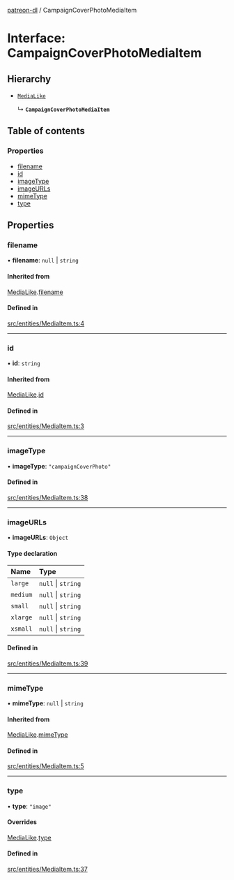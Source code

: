 [patreon-dl](../README.md) / CampaignCoverPhotoMediaItem

# Interface: CampaignCoverPhotoMediaItem

## Hierarchy

- [`MediaLike`](MediaLike.md)

  ↳ **`CampaignCoverPhotoMediaItem`**

## Table of contents

### Properties

- [filename](CampaignCoverPhotoMediaItem.md#filename)
- [id](CampaignCoverPhotoMediaItem.md#id)
- [imageType](CampaignCoverPhotoMediaItem.md#imagetype)
- [imageURLs](CampaignCoverPhotoMediaItem.md#imageurls)
- [mimeType](CampaignCoverPhotoMediaItem.md#mimetype)
- [type](CampaignCoverPhotoMediaItem.md#type)

## Properties

### filename

• **filename**: ``null`` \| `string`

#### Inherited from

[MediaLike](MediaLike.md).[filename](MediaLike.md#filename)

#### Defined in

[src/entities/MediaItem.ts:4](https://github.com/patrickkfkan/patreon-dl/blob/0767bc1/src/entities/MediaItem.ts#L4)

___

### id

• **id**: `string`

#### Inherited from

[MediaLike](MediaLike.md).[id](MediaLike.md#id)

#### Defined in

[src/entities/MediaItem.ts:3](https://github.com/patrickkfkan/patreon-dl/blob/0767bc1/src/entities/MediaItem.ts#L3)

___

### imageType

• **imageType**: ``"campaignCoverPhoto"``

#### Defined in

[src/entities/MediaItem.ts:38](https://github.com/patrickkfkan/patreon-dl/blob/0767bc1/src/entities/MediaItem.ts#L38)

___

### imageURLs

• **imageURLs**: `Object`

#### Type declaration

| Name | Type |
| :------ | :------ |
| `large` | ``null`` \| `string` |
| `medium` | ``null`` \| `string` |
| `small` | ``null`` \| `string` |
| `xlarge` | ``null`` \| `string` |
| `xsmall` | ``null`` \| `string` |

#### Defined in

[src/entities/MediaItem.ts:39](https://github.com/patrickkfkan/patreon-dl/blob/0767bc1/src/entities/MediaItem.ts#L39)

___

### mimeType

• **mimeType**: ``null`` \| `string`

#### Inherited from

[MediaLike](MediaLike.md).[mimeType](MediaLike.md#mimetype)

#### Defined in

[src/entities/MediaItem.ts:5](https://github.com/patrickkfkan/patreon-dl/blob/0767bc1/src/entities/MediaItem.ts#L5)

___

### type

• **type**: ``"image"``

#### Overrides

[MediaLike](MediaLike.md).[type](MediaLike.md#type)

#### Defined in

[src/entities/MediaItem.ts:37](https://github.com/patrickkfkan/patreon-dl/blob/0767bc1/src/entities/MediaItem.ts#L37)
